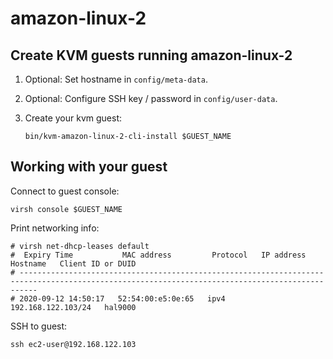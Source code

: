 # amazon-linux-2

## Create KVM guests running amazon-linux-2

1. Optional: Set hostname in `config/meta-data`.
2. Optional: Configure SSH key / password in `config/user-data`.
3. Create your kvm guest:

    ```shell
    bin/kvm-amazon-linux-2-cli-install $GUEST_NAME
    ```

## Working with your guest

Connect to guest console:

```shell
virsh console $GUEST_NAME
```

Print networking info:

```shell
# virsh net-dhcp-leases default
#  Expiry Time           MAC address         Protocol   IP address           Hostname   Client ID or DUID
# ------------------------------------------------------------------------------------------------------------------------------------------------
# 2020-09-12 14:50:17   52:54:00:e5:0e:65   ipv4       192.168.122.103/24   hal9000
```

SSH to guest:

```
ssh ec2-user@192.168.122.103
```

